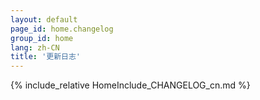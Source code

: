 ```yaml
---
layout: default
page_id: home.changelog
group_id: home
lang: zh-CN
title: '更新日志'
---
```

{% include_relative HomeInclude_CHANGELOG_cn.md %}